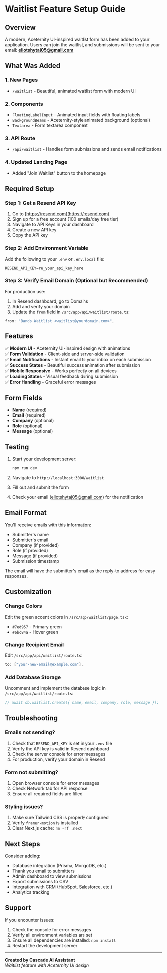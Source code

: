 # Waitlist Feature Setup Guide

## Overview
A modern, Aceternity UI-inspired waitlist form has been added to your application. Users can join the waitlist, and submissions will be sent to your email: **eliotshytaj05@gmail.com**

## What Was Added

### 1. **New Pages**
- `/waitlist` - Beautiful, animated waitlist form with modern UI

### 2. **Components**
- `FloatingLabelInput` - Animated input fields with floating labels
- `BackgroundBeams` - Aceternity-style animated background (optional)
- `Textarea` - Form textarea component

### 3. **API Route**
- `/api/waitlist` - Handles form submissions and sends email notifications

### 4. **Updated Landing Page**
- Added "Join Waitlist" button to the homepage

## Required Setup

### Step 1: Get a Resend API Key

1. Go to [https://resend.com](https://resend.com)
2. Sign up for a free account (100 emails/day free tier)
3. Navigate to API Keys in your dashboard
4. Create a new API key
5. Copy the API key

### Step 2: Add Environment Variable

Add the following to your `.env` or `.env.local` file:

```env
RESEND_API_KEY=re_your_api_key_here
```

### Step 3: Verify Email Domain (Optional but Recommended)

For production use:
1. In Resend dashboard, go to Domains
2. Add and verify your domain
3. Update the `from` field in `/src/app/api/waitlist/route.ts`:

```typescript
from: "Bands Waitlist <waitlist@yourdomain.com>",
```

## Features

✅ **Modern UI** - Aceternity UI-inspired design with animations  
✅ **Form Validation** - Client-side and server-side validation  
✅ **Email Notifications** - Instant email to your inbox on each submission  
✅ **Success States** - Beautiful success animation after submission  
✅ **Mobile Responsive** - Works perfectly on all devices  
✅ **Loading States** - Visual feedback during submission  
✅ **Error Handling** - Graceful error messages  

## Form Fields

- **Name** (required)
- **Email** (required)
- **Company** (optional)
- **Role** (optional)
- **Message** (optional)

## Testing

1. Start your development server:
   ```bash
   npm run dev
   ```

2. Navigate to `http://localhost:3000/waitlist`

3. Fill out and submit the form

4. Check your email (eliotshytaj05@gmail.com) for the notification

## Email Format

You'll receive emails with this information:
- Submitter's name
- Submitter's email
- Company (if provided)
- Role (if provided)
- Message (if provided)
- Submission timestamp

The email will have the submitter's email as the reply-to address for easy responses.

## Customization

### Change Colors
Edit the green accent colors in `/src/app/waitlist/page.tsx`:
- `#7ed957` - Primary green
- `#6bc84a` - Hover green

### Change Recipient Email
Edit `/src/app/api/waitlist/route.ts`:
```typescript
to: ["your-new-email@example.com"],
```

### Add Database Storage
Uncomment and implement the database logic in `/src/app/api/waitlist/route.ts`:
```typescript
// await db.waitlist.create({ name, email, company, role, message });
```

## Troubleshooting

### Emails not sending?
1. Check that `RESEND_API_KEY` is set in your `.env` file
2. Verify the API key is valid in Resend dashboard
3. Check the server console for error messages
4. For production, verify your domain in Resend

### Form not submitting?
1. Open browser console for error messages
2. Check Network tab for API response
3. Ensure all required fields are filled

### Styling issues?
1. Make sure Tailwind CSS is properly configured
2. Verify `framer-motion` is installed
3. Clear Next.js cache: `rm -rf .next`

## Next Steps

Consider adding:
- Database integration (Prisma, MongoDB, etc.)
- Thank you email to submitters
- Admin dashboard to view submissions
- Export submissions to CSV
- Integration with CRM (HubSpot, Salesforce, etc.)
- Analytics tracking

## Support

If you encounter issues:
1. Check the console for error messages
2. Verify all environment variables are set
3. Ensure all dependencies are installed: `npm install`
4. Restart the development server

---

**Created by Cascade AI Assistant**  
*Waitlist feature with Aceternity UI design*

